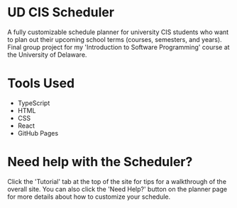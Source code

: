 # UD CIS Scheduler
A fully customizable schedule planner for university CIS students who want to plan out their upcoming school terms (courses, semesters, and years).
Final group project for my 'Introduction to Software Programming' course at the University of Delaware.

# Tools Used
- TypeScript
- HTML
- CSS
- React
- GitHub Pages

# Need help with the Scheduler?
Click the 'Tutorial' tab at the top of the site for tips for a walkthrough of the overall site. 
You can also click the 'Need Help?' button on the planner page for more details about how to customize your schedule. 
